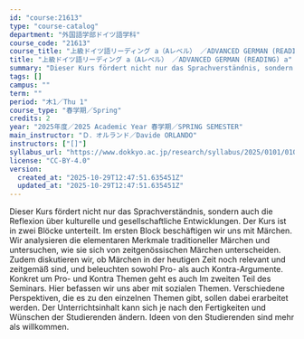 ```yaml
---
id: "course:21613"
type: "course-catalog"
department: "外国語学部ドイツ語学科"
course_code: "21613"
course_title: "上級ドイツ語リーディング a（Aレベル） ／ADVANCED GERMAN (READING) a"
title: "上級ドイツ語リーディング a（Aレベル） ／ADVANCED GERMAN (READING) a"
summary: "Dieser Kurs fördert nicht nur das Sprachverständnis, sondern auch die Reflexion über kulturelle und gesellschaftliche En…"
tags: []
campus: ""
term: ""
period: "木1／Thu 1"
course_type: "春学期／Spring"
credits: 2
year: "2025年度／2025 Academic Year 春学期／SPRING SEMESTER"
main_instructor: "Ｄ．オルランド／Davide ORLANDO"
instructors: ["[]"]
syllabus_url: "https://www.dokkyo.ac.jp/research/syllabus/2025/0101/0101_21613_ja_JP.html"
license: "CC-BY-4.0"
version:
  created_at: "2025-10-29T12:47:51.635451Z"
  updated_at: "2025-10-29T12:47:51.635451Z"
---
```

Dieser Kurs fördert nicht nur das Sprachverständnis, sondern auch die Reflexion über kulturelle und gesellschaftliche Entwicklungen. Der Kurs ist in zwei Blöcke unterteilt. Im ersten Block beschäftigen wir uns mit Märchen. Wir analysieren die elementaren Merkmale traditioneller Märchen und untersuchen, wie sie sich von zeitgenössischen Märchen unterscheiden. Zudem diskutieren wir, ob Märchen in der heutigen Zeit noch relevant und zeitgemäß sind, und beleuchten sowohl Pro- als auch Kontra-Argumente. Konkret um Pro- und Kontra Themen geht es auch Im zweiten Teil des Seminars. Hier befassen wir uns aber mit sozialen Themen. Verschiedene Perspektiven, die es zu den einzelnen Themen gibt, sollen dabei erarbeitet werden. Der Unterrichtsinhalt kann sich je nach den Fertigkeiten und Wünschen der Studierenden ändern. Ideen von den Studierenden sind mehr als willkommen.
